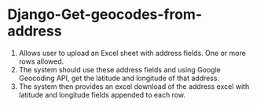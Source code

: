 # Django-Get-geocodes-from-address
1. Allows user to upload an Excel sheet with address fields. One or more rows allowed. <br/>
2. The system should use these address fields and using Google Geocoding API, get the latitude and longitude of that address.
3. The system then provides an excel download of the address excel with latitude and longitude fields appended to each row.
